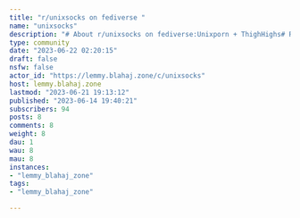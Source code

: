 ```yaml
---
title: "r/unixsocks on fediverse " 
name: "unixsocks"
description: "# About r/unixsocks on fediverse:Unixporn + ThighHighs# Rules: ### 1.Thigh high socksAll non-meme pictures must contain a human wearing thigh high socks.### 2.Unix-like OSAll non-meme pictures must contain a device running a unix-like OS. Android and WSL are not permitted.### 3.Stay civilNo hate speech, bullying or personal attacks of any kind are allowed### 4.NSFW flagNSFW post must have NSFW flag.----------# unixsocks in elsewhere# Fediverse :- **Matrix**:Link:https://matrix.to/#/#unixsocks:matrix.orgBackup link:https://matrix.to/#/#unixsocks:exkc.moe- **XMPP  (linked to matrix)** :Main Room: #unixsocks-general#the-apothecary.club@matrix.orgGamyer Room: #unixsocks-gayming#the-apothecary.club@matrix.orgShitpost Room: #unixsocks-dumpsterfire#the-apothecary.club@matrix.org# Big tech social media :- **Discord (linked to matrix)**: link: https://discord.gg/NVKeRwaMmW- **Reddit (for offtopic only)**: link: https://reddit.com/r/unixsocks/"
type: community
date: "2023-06-22 02:20:15"
draft: false
nsfw: false
actor_id: "https://lemmy.blahaj.zone/c/unixsocks"
host: lemmy.blahaj.zone
lastmod: "2023-06-21 19:13:12"
published: "2023-06-14 19:40:21"
subscribers: 94
posts: 8
comments: 8
weight: 8
dau: 1
wau: 8
mau: 8
instances:
- "lemmy_blahaj_zone"
tags: 
- "lemmy_blahaj_zone"

---
```

